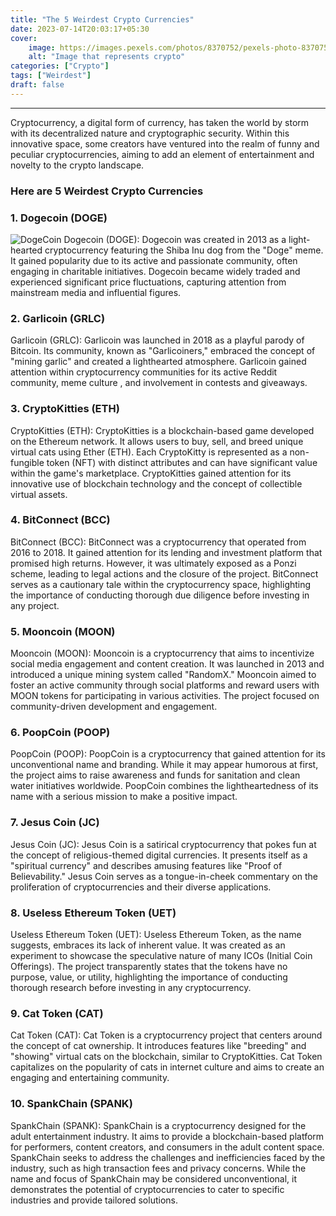 ```yaml
---
title: "The 5 Weirdest Crypto Currencies"
date: 2023-07-14T20:03:17+05:30
cover:
    image: https://images.pexels.com/photos/8370752/pexels-photo-8370752.jpeg?auto=compress&cs=tinysrgb&w=1260&h=750&dpr=1
    alt: "Image that represents crypto"
categories: ["Crypto"]
tags: ["Weirdest"]
draft: false
---
```


***

Cryptocurrency, a digital form of currency, has taken the world by storm with its decentralized nature and cryptographic security.
Within this innovative space, some creators have ventured into the realm of funny and peculiar cryptocurrencies,
aiming to add an element of entertainment and novelty to the crypto landscape.

### Here are 5 Weirdest Crypto Currencies

### 1. Dogecoin (DOGE)
![DogeCoin](https://cdn.pixabay.com/photo/2021/06/25/07/57/dogecoin-6363104_1280.jpg)
Dogecoin (DOGE): Dogecoin was created in 2013 as a light-hearted cryptocurrency featuring the Shiba Inu dog from the "Doge" meme.
It gained popularity due to its active and passionate community, often engaging in charitable initiatives.
Dogecoin became widely traded and experienced significant price fluctuations,
capturing attention from mainstream media and influential figures.

### 2. Garlicoin (GRLC)

Garlicoin (GRLC): Garlicoin was launched in 2018 as a playful parody of Bitcoin.
Its community, known as "Garlicoiners," embraced the concept of "mining garlic" and created a lighthearted atmosphere.
Garlicoin gained attention within cryptocurrency communities for its active Reddit community, meme culture ,
and involvement in contests and giveaways.

### 3. CryptoKitties (ETH)
CryptoKitties (ETH): CryptoKitties is a blockchain-based game developed on the Ethereum network.
It allows users to buy, sell, and breed unique virtual cats using Ether (ETH).
Each CryptoKitty is represented as a non-fungible token (NFT) with distinct attributes
and can have significant value within the game's marketplace. CryptoKitties gained attention
for its innovative use of blockchain technology and the concept of collectible virtual assets.

### 4. BitConnect (BCC)
BitConnect (BCC): BitConnect was a cryptocurrency that operated from 2016 to 2018.
It gained attention for its lending and investment platform that promised high returns.
However, it was ultimately exposed as a Ponzi scheme, leading to legal actions and the closure of the project.
BitConnect serves as a cautionary tale within the cryptocurrency space, highlighting the importance of conducting
thorough due diligence before investing in any project.

### 5. Mooncoin (MOON)
Mooncoin (MOON): Mooncoin is a cryptocurrency that aims to incentivize social media engagement and content creation.
It was launched in 2013 and introduced a unique mining system called "RandomX."
Mooncoin aimed to foster an active community through social platforms and reward users with
MOON tokens for participating in various activities. The project focused on community-driven
development and engagement.

### 6. PoopCoin (POOP)
PoopCoin (POOP): PoopCoin is a cryptocurrency that gained attention for its unconventional name and branding.
While it may appear humorous at first, the project aims to raise awareness and funds for sanitation and clean
water initiatives worldwide. PoopCoin combines the lightheartedness of its name with a serious mission to make
a positive impact.

### 7. Jesus Coin (JC)
Jesus Coin (JC): Jesus Coin is a satirical cryptocurrency that pokes fun at the concept of religious-themed
digital currencies. It presents itself as a "spiritual currency" and describes amusing features like
"Proof of Believability." Jesus Coin serves as a tongue-in-cheek commentary on the proliferation of
cryptocurrencies and their diverse applications.

### 8. Useless Ethereum Token (UET)
Useless Ethereum Token (UET): Useless Ethereum Token, as the name suggests, embraces its lack of
inherent value. It was created as an experiment to showcase the speculative nature of many
ICOs (Initial Coin Offerings). The project transparently states that the tokens have no purpose,
value, or utility, highlighting the importance of conducting thorough research
before investing in any cryptocurrency.

### 9. Cat Token (CAT)
Cat Token (CAT): Cat Token is a cryptocurrency project that centers around the concept of cat ownership.
It introduces features like "breeding" and "showing" virtual cats on the blockchain, similar
to CryptoKitties. Cat Token capitalizes on the popularity of cats in internet culture and
aims to create an engaging and entertaining community.

### 10. SpankChain (SPANK)
SpankChain (SPANK): SpankChain is a cryptocurrency designed for the adult entertainment industry.
It aims to provide a blockchain-based platform for performers, content creators, and consumers
in the adult content space. SpankChain seeks to address the challenges and inefficiencies
faced by the industry, such as high transaction fees and privacy concerns. While the name
and focus of SpankChain may be considered unconventional, it demonstrates the potential of
cryptocurrencies to cater to specific industries and provide tailored solutions.

